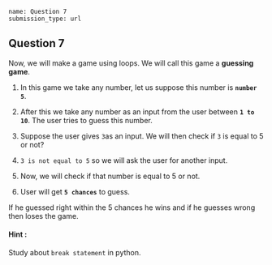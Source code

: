 ```ngMeta
name: Question 7
submission_type: url
```
## Question 7

Now, we will make a game using loops. We will call this game a **guessing game**.

1. In this game we take any number, let us suppose this number is **`number 5`**.

2. After this we take any number as an input from the user between **`1 to 10`**. The user tries to guess this number.

3. Suppose the user gives `3`as an input. We will then check if `3` is equal to 5 or not?
4. `3 is not equal to 5` so we will ask the user for another input.
5. Now, we will check if that number is equal to 5 or not.
6. User will get **`5 chances`** to guess.

If he guessed right within the 5 chances he wins and if he guesses wrong then loses the game.

#### Hint :
 Study about `break statement` in python.